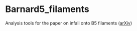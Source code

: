 # Barnard5_filaments
Analysis tools for the paper on infall onto B5 filaments 
([arXiv](http://arxiv.org/abs/2312.17398))
